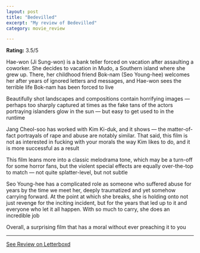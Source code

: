 ```yaml
---
layout: post
title: "Bedevilled"
excerpt: "My review of Bedevilled"
category: movie_review

---
```


**Rating:** 3.5/5

Hae-won (Ji Sung-won) is a bank teller forced on vacation after assaulting a coworker. She decides to vacation in Mudo, a Southern island where she grew up. There, her childhood friend Bok-nam (Seo Young-hee) welcomes her after years of ignored letters and messages, and Hae-won sees the terrible life Bok-nam has been forced to live

Beautifully shot landscapes and compositions contain horrifying images — perhaps too sharply captured at times as the fake tans of the actors portraying islanders glow in the sun — but easy to get used to in the runtime

Jang Cheol-soo has worked with Kim Ki-duk, and it shows — the matter-of-fact portrayals of rape and abuse are notably similar. That said, this film is not as interested in fucking with your morals the way Kim likes to do, and it is more successful as a result

This film leans more into a classic melodrama tone, which may be a turn-off for some horror fans, but the violent special effects are equally over-the-top to match — not quite splatter-level, but not subtle

Seo Young-hee has a complicated role as someone who suffered abuse for years by the time we meet her, deeply traumatized and yet somehow carrying forward. At the point at which she breaks, she is holding onto not just revenge for the inciting incident, but for the years that led up to it and everyone who let it all happen. With so much to carry, she does an incredible job

Overall, a surprising film that has a moral without ever preaching it to you

<hr>

[See Review on Letterboxd](https://boxd.it/4vMUoF)
